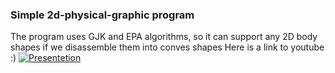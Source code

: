 ### Simple 2d-physical-graphic program

The program uses GJK and EPA algorithms, so it can support any 2D body shapes if we disassemble them into conves shapes
Here is a link to youtube :)
[![Presentetion](https://img.youtube.com/vi/5xlnS8qcirc/0.jpg)](https://youtu.be/5xlnS8qcirc "Presentetion")
